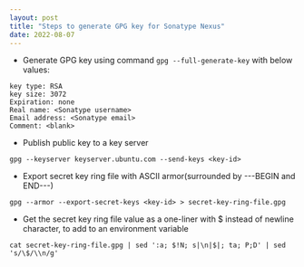 ```yaml
---
layout: post
title: "Steps to generate GPG key for Sonatype Nexus"
date: 2022-08-07
---
```


- Generate GPG key using command `gpg --full-generate-key` with below values:

```text
key type: RSA
key size: 3072
Expiration: none
Real name: <Sonatype username>
Email address: <Sonatype email>
Comment: <blank>
```

- Publish public key to a key server

```shell
gpg --keyserver keyserver.ubuntu.com --send-keys <key-id>
```

- Export secret key ring file with ASCII armor(surrounded by ---BEGIN and END---)

```shell
gpg --armor --export-secret-keys <key-id> > secret-key-ring-file.gpg
```

- Get the secret key ring file value as a one-liner with $ instead of newline character, to add to an environment variable

```shell
cat secret-key-ring-file.gpg | sed ':a; $!N; s|\n|$|; ta; P;D' | sed 's/\$/\\n/g'
```